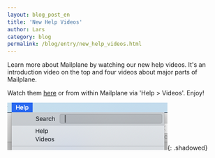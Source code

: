 ```yaml
---
layout: blog_post_en
title: 'New Help Videos'
author: Lars
category: blog
permalink: /blog/entry/new_help_videos.html
---
```


Learn more about Mailplane by watching our new help videos. It's an introduction video on the top and four videos about major parts of Mailplane.

Watch them [here](/help/videos.html) or from within Mailplane via 'Help > Videos'. Enjoy!

![](/assets/blog/2019-05-31-new_help_videos/help_videos_menu_item.png){: .shadowed}
